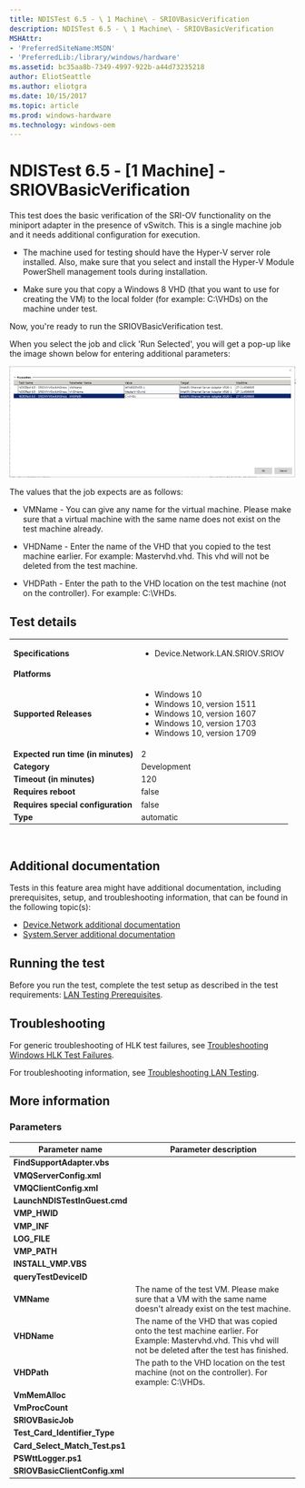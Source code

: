 ```yaml
---
title: NDISTest 6.5 - \ 1 Machine\ - SRIOVBasicVerification
description: NDISTest 6.5 - \ 1 Machine\ - SRIOVBasicVerification
MSHAttr:
- 'PreferredSiteName:MSDN'
- 'PreferredLib:/library/windows/hardware'
ms.assetid: bc35aa8b-7349-4997-922b-a44d73235218
author: EliotSeattle
ms.author: eliotgra
ms.date: 10/15/2017
ms.topic: article
ms.prod: windows-hardware
ms.technology: windows-oem
---
```


# <span id="p_hlk_test.616e3e15-2635-4810-b4bf-ec90eeb00a4f"></span>NDISTest 6.5 - \[1 Machine\] - SRIOVBasicVerification


This test does the basic verification of the SRI-OV functionality on the miniport adapter in the presence of vSwitch. This is a single machine job and it needs additional configuration for execution.

-   The machine used for testing should have the Hyper-V server role installed. Also, make sure that you select and install the Hyper-V Module PowerShell management tools during installation.

-   Make sure you that copy a Windows 8 VHD (that you want to use for creating the VM) to the local folder (for example: C:\\VHDs) on the machine under test.

Now, you're ready to run the SRIOVBasicVerification test.

When you select the job and click 'Run Selected', you will get a pop-up like the image shown below for entering additional parameters:

![enter parameters](images/hck-win8-lan-ndistest-sriovbasicverification.png)

The values that the job expects are as follows:

-   VMName - You can give any name for the virtual machine. Please make sure that a virtual machine with the same name does not exist on the test machine already.

-   VHDName - Enter the name of the VHD that you copied to the test machine earlier. For example: Mastervhd.vhd. This vhd will not be deleted from the test machine.

-   VHDPath - Enter the path to the VHD location on the test machine (not on the controller). For example: C:\\VHDs.

## Test details
|||
|---|---|
| **Specifications**  | <ul><li>Device.Network.LAN.SRIOV.SRIOV</li></ul> |  
| **Platforms**   | <ul></ul> |
| **Supported Releases** | <ul><li>Windows 10</li><li>Windows 10, version 1511</li><li>Windows 10, version 1607</li><li>Windows 10, version 1703</li><li>Windows 10, version 1709</li></ul> |
|**Expected run time (in minutes)**| 2 |
|**Category**| Development |
|**Timeout (in minutes)**| 120 |
|**Requires reboot**| false |
|**Requires special configuration**| false |
|**Type**| automatic |

 

## <span id="Additional_documentation"></span><span id="additional_documentation"></span><span id="ADDITIONAL_DOCUMENTATION"></span>Additional documentation


Tests in this feature area might have additional documentation, including prerequisites, setup, and troubleshooting information, that can be found in the following topic(s):

-   [Device.Network additional documentation](device-network-additional-documentation.md)
-   [System.Server additional documentation](system-server-additional-documentation.md)

## <span id="Running_the_test"></span><span id="running_the_test"></span><span id="RUNNING_THE_TEST"></span>Running the test


Before you run the test, complete the test setup as described in the test requirements: [LAN Testing Prerequisites](lan-testing-prerequisites.md).

## <span id="Troubleshooting"></span><span id="troubleshooting"></span><span id="TROUBLESHOOTING"></span>Troubleshooting


For generic troubleshooting of HLK test failures, see [Troubleshooting Windows HLK Test Failures](..\user\troubleshooting-windows-hlk-test-failures.md).

For troubleshooting information, see [Troubleshooting LAN Testing](troubleshooting-lan-testing.md).

## <span id="More_information"></span><span id="more_information"></span><span id="MORE_INFORMATION"></span>More information


### <span id="Parameters"></span><span id="parameters"></span><span id="PARAMETERS"></span>Parameters

| Parameter name                    | Parameter description                                                                                                                                    |
|-----------------------------------|----------------------------------------------------------------------------------------------------------------------------------------------------------|
| **FindSupportAdapter.vbs**        |                                                                                                                                                          |
| **VMQServerConfig.xml**           |                                                                                                                                                          |
| **VMQClientConfig.xml**           |                                                                                                                                                          |
| **LaunchNDISTestInGuest.cmd**     |                                                                                                                                                          |
| **VMP\_HWID**                     |                                                                                                                                                          |
| **VMP\_INF**                      |                                                                                                                                                          |
| **LOG\_FILE**                     |                                                                                                                                                          |
| **VMP\_PATH**                     |                                                                                                                                                          |
| **INSTALL\_VMP.VBS**              |                                                                                                                                                          |
| **queryTestDeviceID**             |                                                                                                                                                          |
| **VMName**                        | The name of the test VM. Please make sure that a VM with the same name doesn't already exist on the test machine.                                        |
| **VHDName**                       | The name of the VHD that was copied onto the test machine earlier. For Example: Mastervhd.vhd. This vhd will not be deleted after the test has finished. |
| **VHDPath**                       | The path to the VHD location on the test machine (not on the controller). For example: C:\\VHDs.                                                         |
| **VmMemAlloc**                    |                                                                                                                                                          |
| **VmProcCount**                   |                                                                                                                                                          |
| **SRIOVBasicJob**                 |                                                                                                                                                          |
| **Test\_Card\_Identifier\_Type**  |                                                                                                                                                          |
| **Card\_Select\_Match\_Test.ps1** |                                                                                                                                                          |
| **PSWttLogger.ps1**               |                                                                                                                                                          |
| **SRIOVBasicClientConfig.xml**    |                                                                                                                                                          |

 

 

 






